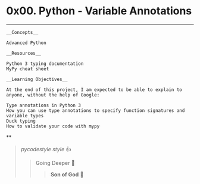 # 0x00. Python - Variable Annotations
***
	__Concepts__

	Advanced Python

	__Resources__

	Python 3 typing documentation
	MyPy cheat sheet

	__Learning Objectives__

	At the end of this project, I am expected to be able to explain to anyone, without the help of Google:

	Type annotations in Python 3
	How you can use type annotations to specify function signatures and variable types
	Duck typing
	How to validate your code with mypy

**
> _pycodestyle style_ :+1:
>> Going Deeper :muscle:
>>> __Son of God__ :clap: